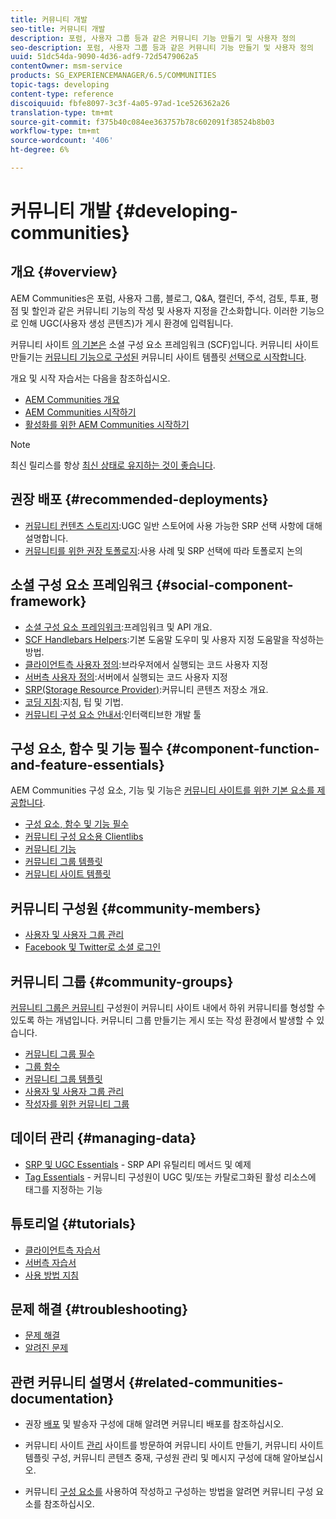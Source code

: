 ```yaml
---
title: 커뮤니티 개발
seo-title: 커뮤니티 개발
description: 포럼, 사용자 그룹 등과 같은 커뮤니티 기능 만들기 및 사용자 정의
seo-description: 포럼, 사용자 그룹 등과 같은 커뮤니티 기능 만들기 및 사용자 정의
uuid: 51dc54da-9090-4d36-adf9-72d5479062a5
contentOwner: msm-service
products: SG_EXPERIENCEMANAGER/6.5/COMMUNITIES
topic-tags: developing
content-type: reference
discoiquuid: fbfe8097-3c3f-4a05-97ad-1ce526362a26
translation-type: tm+mt
source-git-commit: f375b40c084ee363757b78c602091f38524b8b03
workflow-type: tm+mt
source-wordcount: '406'
ht-degree: 6%

---
```



# 커뮤니티 개발  {#developing-communities}

## 개요 {#overview}

AEM Communities은 포럼, 사용자 그룹, 블로그, Q&amp;A, 캘린더, 주석, 검토, 투표, 평점 및 할인과 같은 커뮤니티 기능의 작성 및 사용자 지정을 간소화합니다. 이러한 기능으로 인해 UGC(사용자 생성 콘텐츠)가 게시 환경에 입력됩니다.

커뮤니티 사이트 [의 기본은](overview.md#communitiessites) 소셜 구성 요소 프레임워크 [](scf.md) (SCF)입니다. 커뮤니티 사이트 만들기는 [커뮤니티 기능으로 구성된](sites-console.md) 커뮤니티 사이트 템플릿 [선택으로 시작합니다](functions.md).

개요 및 시작 자습서는 다음을 참조하십시오.

* [AEM Communities 개요](overview.md)
* [AEM Communities 시작하기](getting-started.md)
* [활성화를 위한 AEM Communities 시작하기](getting-started-enablement.md)

>[!NOTE]
> 
>최신 릴리스를 항상 [최신 상태로 유지하는 것이 좋습니다](deploy-communities.md#latest-releases).

## 권장 배포 {#recommended-deployments}

* [커뮤니티 컨텐츠 스토리지](working-with-srp.md):UGC 일반 스토어에 사용 가능한 SRP 선택 사항에 대해 설명합니다.
* [커뮤니티를 위한 권장 토폴로지](topologies.md):사용 사례 및 SRP 선택에 따라 토폴로지 논의

## 소셜 구성 요소 프레임워크 {#social-component-framework}

* [소셜 구성 요소 프레임워크](scf.md):프레임워크 및 API 개요.
* [SCF Handlebars Helpers](handlebars-helpers.md):기본 도움말 도우미 및 사용자 지정 도움말을 작성하는 방법.
* [클라이언트측 사용자 정의](client-customize.md):브라우저에서 실행되는 코드 사용자 지정
* [서버측 사용자 정의](server-customize.md):서버에서 실행되는 코드 사용자 지정
* [SRP(Storage Resource Provider)](srp.md):커뮤니티 콘텐츠 저장소 개요.
* [코딩 지침](code-guide.md):지침, 팁 및 기법.
* [커뮤니티 구성 요소 안내서](components-guide.md):인터랙티브한 개발 툴

## 구성 요소, 함수 및 기능 필수 {#component-function-and-feature-essentials}

AEM Communities 구성 요소, 기능 및 기능은 [커뮤니티 사이트를 위한 기본 요소를 제공합니다](sites-console.md).

* [구성 요소, 함수 및 기능 필수](essentials.md)
* [커뮤니티 구성 요소용 Clientlibs](clientlibs.md)
* [커뮤니티 기능](functions.md)
* [커뮤니티 그룹 템플릿](tools-groups.md)
* [커뮤니티 사이트 템플릿](sites.md)

## 커뮤니티 구성원 {#community-members}

* [사용자 및 사용자 그룹 관리](users.md)
* [Facebook 및 Twitter로 소셜 로그인](social-login.md)

## 커뮤니티 그룹 {#community-groups}

[커뮤니티 그룹은 커뮤니티](overview.md#communitygroups) 구성원이 커뮤니티 사이트 내에서 하위 커뮤니티를 형성할 수 있도록 하는 개념입니다. 커뮤니티 그룹 만들기는 게시 또는 작성 환경에서 발생할 수 있습니다.

* [커뮤니티 그룹 필수](essentials-groups.md)
* [그룹 함수](functions.md#groups-function)
* [커뮤니티 그룹 템플릿](tools-groups.md)
* [사용자 및 사용자 그룹 관리](users.md)
* [작성자를 위한 커뮤니티 그룹](creating-groups.md)

## 데이터 관리 {#managing-data}

* [SRP 및 UGC Essentials](srp-and-ugc.md) - SRP API 유틸리티 메서드 및 예제
* [Tag Essentials](tag.md) - 커뮤니티 구성원이 UGC 및/또는 카탈로그화된 활성 리소스에 태그를 지정하는 기능

## 튜토리얼 {#tutorials}

* [클라이언트측 자습서](tutorials.md#client-side-customization)
* [서버측 자습서](tutorials.md#server-side-customization)
* [사용 방법 지침](tutorials.md#how-to-instructions)

## 문제 해결 {#troubleshooting}

* [문제 해결](troubleshooting.md)
* [알려진 문제](/help/release-notes/known-issues.md)

## 관련 커뮤니티 설명서 {#related-communities-documentation}

* 권장 [배포](deploy-communities.md) 및 발송자 구성에 대해 알려면 커뮤니티 배포를 참조하십시오.

* 커뮤니티 사이트 [관리](administer-landing.md) 사이트를 방문하여 커뮤니티 사이트 만들기, 커뮤니티 사이트 템플릿 구성, 커뮤니티 콘텐츠 중재, 구성원 관리 및 메시지 구성에 대해 알아보십시오.

* 커뮤니티 [구성 요소를](author-communities.md) 사용하여 작성하고 구성하는 방법을 알려면 커뮤니티 구성 요소를 참조하십시오.

